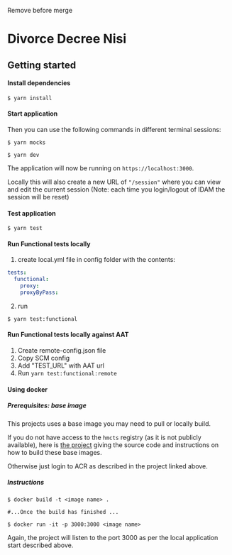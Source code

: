 Remove before merge

# Divorce Decree Nisi

## Getting started

#### Install dependencies

```shell
$ yarn install
```

#### Start application

Then you can use the following commands in different terminal sessions:

```shell
$ yarn mocks
```

```shell
$ yarn dev
```

The application will now be running on ```https://localhost:3000```.

Locally this will also create a new URL of ```"/session"``` where you can view and edit the current session
(Note: each time you login/logout of IDAM the session will be reset)

#### Test application

```shell
$ yarn test
```

#### Run Functional tests locally

1. create local.yml file in config folder with the contents:
```yml
tests:
  functional:
    proxy:
    proxyByPass:
```

2. run
```shell
$ yarn test:functional
```

#### Run Functional tests locally against AAT

1. Create remote-config.json file 
2. Copy SCM config
3. Add "TEST_URL" with AAT url
4. Run `yarn test:functional:remote`

#### Using docker

##### Prerequisites: base image

This projects uses a base image you may need to pull or locally build.

If you do not have access to the `hmcts` registry (as it is not publicly available), here is [the project](https://github.com/hmcts/cnp-node-base#building-images-locally) giving the source code and instructions on how to build these base images.

Otherwise just login to ACR as described in the project linked above.

##### Instructions

```shell
$ docker build -t <image name> .

#...Once the build has finished ...

$ docker run -it -p 3000:3000 <image name>
```

Again, the project will listen to the port 3000 as per the local application start described above.
